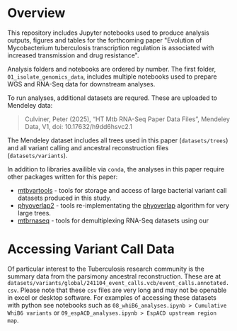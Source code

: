 # Overview
This repository includes Jupyter notebooks used to produce analysis outputs, figures and tables for the forthcoming paper "Evolution of Mycobacterium tuberculosis transcription regulation is associated with increased transmission and drug resistance".

Analysis folders and notebooks are ordered by number. The first folder, `01_isolate_genomics_data`, includes multiple notebooks used to prepare WGS and RNA-Seq data for downstream analyses.

To run analyses, additional datasets are requred. These are uploaded to Mendeley data:
> Culviner, Peter (2025), “HT Mtb RNA-Seq Paper Data Files”, Mendeley Data, V1, doi: 10.17632/h9dd6hsvc2.1

The Mendeley dataset includes all trees used in this paper (`datasets/trees`) and all variant calling and ancestral reconstruction files (`datasets/variants`).

In addition to libraries availible via `conda`, the analyses in this paper require other packages written for this paper:
- [mtbvartools](https://github.com/peterculviner/mtbvartools) - tools for storage and access of large bacterial variant call datasets produced in this study.
- [phyoverlap2](https://github.com/peterculviner/phyoverlap2) - tools re-implementating the [phyoverlap](https://github.com/nathan-d-hicks/phyOverlap) algorithm for very large trees.
- [mtbrnaseq](https://github.com/peterculviner/mtbrnaseq) - tools for demultiplexing RNA-Seq datasets using our 

# Accessing Variant Call Data
Of particular interest to the Tuberculosis research community is the summary data from the parsimony ancestral reconstruction. These are at `datasets/variants/global/241104_event_calls.vcb/event_calls.annotated.csv`. Please note that these `csv` files are very long and may not be openable in excel or desktop software. For examples of accessing these datasets with python see notebooks such as `08_whiB6_analyses.ipynb > Cumulative WhiB6 variants` or `09_espACD_analyses.ipynb > EspACD upstream region map`.
